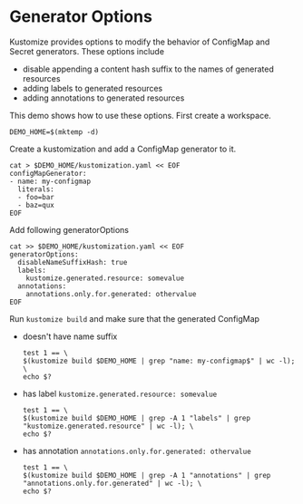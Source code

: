 # Generator Options

Kustomize provides options to modify the behavior of ConfigMap and Secret generators. These options include
 
 - disable appending a content hash suffix to the names of generated resources
 - adding labels to generated resources
 - adding annotations to generated resources
 
This demo shows how to use these options. First create a workspace.
```
DEMO_HOME=$(mktemp -d)
```

Create a kustomization and add a ConfigMap generator to it.

<!-- @createCMGenerator @testAgainstLatestRelease -->
```
cat > $DEMO_HOME/kustomization.yaml << EOF
configMapGenerator:
- name: my-configmap
  literals:	
  - foo=bar
  - baz=qux
EOF
```

Add following generatorOptions
<!-- @addGeneratorOptions @testAgainstLatestRelease -->
```
cat >> $DEMO_HOME/kustomization.yaml << EOF
generatorOptions:
  disableNameSuffixHash: true
  labels:
    kustomize.generated.resource: somevalue
  annotations:
    annotations.only.for.generated: othervalue
EOF
```
Run `kustomize build` and make sure that the generated ConfigMap
 
 - doesn't have name suffix
    <!-- @verify @testAgainstLatestRelease -->
    ```
    test 1 == \
    $(kustomize build $DEMO_HOME | grep "name: my-configmap$" | wc -l); \
    echo $?
    ```
 - has label `kustomize.generated.resource: somevalue`
     ```
     test 1 == \
     $(kustomize build $DEMO_HOME | grep -A 1 "labels" | grep "kustomize.generated.resource" | wc -l); \
     echo $?
     ```
 - has annotation `annotations.only.for.generated: othervalue`
      ```
      test 1 == \
      $(kustomize build $DEMO_HOME | grep -A 1 "annotations" | grep "annotations.only.for.generated" | wc -l); \
      echo $?
      ```
      

